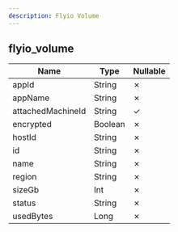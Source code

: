 ```yaml
---
description: Flyio Volume
---
```

flyio_volume
------------

| **Name**          | **Type** | **Nullable** |
| ----------------- | -------- | ------------ |
| appId             | String   | &cross;      |
| appName           | String   | &cross;      |
| attachedMachineId | String   | &check;      |
| encrypted         | Boolean  | &cross;      |
| hostId            | String   | &cross;      |
| id                | String   | &cross;      |
| name              | String   | &cross;      |
| region            | String   | &cross;      |
| sizeGb            | Int      | &cross;      |
| status            | String   | &cross;      |
| usedBytes         | Long     | &cross;      |
